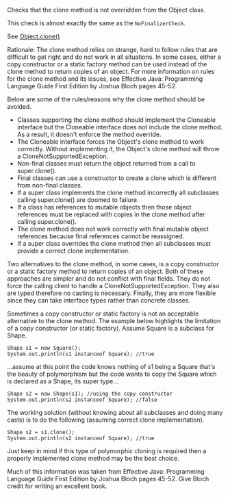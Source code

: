 Checks that the clone method is not overridden from the Object class.

This check is almost exactly the same as the `NoFinalizerCheck`.

See
[Object.clone()](https://docs.oracle.com/en/java/javase/11/docs/api/java.base/java/lang/Object.html#clone())

Rationale: The clone method relies on strange, hard to follow rules that
are difficult to get right and do not work in all situations. In some
cases, either a copy constructor or a static factory method can be used
instead of the clone method to return copies of an object. For more
information on rules for the clone method and its issues, see Effective
Java: Programming Language Guide First Edition by Joshua Bloch pages
45-52.

Below are some of the rules/reasons why the clone method should be
avoided.

-   Classes supporting the clone method should implement the Cloneable
    interface but the Cloneable interface does not include the clone
    method. As a result, it doesn't enforce the method override.
-   The Cloneable interface forces the Object's clone method to work
    correctly. Without implementing it, the Object's clone method will
    throw a CloneNotSupportedException.
-   Non-final classes must return the object returned from a call to
    super.clone().
-   Final classes can use a constructor to create a clone which is
    different from non-final classes.
-   If a super class implements the clone method incorrectly all
    subclasses calling super.clone() are doomed to failure.
-   If a class has references to mutable objects then those object
    references must be replaced with copies in the clone method after
    calling super.clone().
-   The clone method does not work correctly with final mutable object
    references because final references cannot be reassigned.
-   If a super class overrides the clone method then all subclasses must
    provide a correct clone implementation.

Two alternatives to the clone method, in some cases, is a copy
constructor or a static factory method to return copies of an object.
Both of these approaches are simpler and do not conflict with final
fields. They do not force the calling client to handle a
CloneNotSupportedException. They also are typed therefore no casting is
necessary. Finally, they are more flexible since they can take interface
types rather than concrete classes.

Sometimes a copy constructor or static factory is not an acceptable
alternative to the clone method. The example below highlights the
limitation of a copy constructor (or static factory). Assume Square is a
subclass for Shape.

    Shape s1 = new Square();
    System.out.println(s1 instanceof Square); //true
            

...assume at this point the code knows nothing of s1 being a Square
that's the beauty of polymorphism but the code wants to copy the Square
which is declared as a Shape, its super type...

    Shape s2 = new Shape(s1); //using the copy constructor
    System.out.println(s2 instanceof Square); //false
            

The working solution (without knowing about all subclasses and doing
many casts) is to do the following (assuming correct clone
implementation).

    Shape s2 = s1.clone();
    System.out.println(s2 instanceof Square); //true
            

Just keep in mind if this type of polymorphic cloning is required then a
properly implemented clone method may be the best choice.

Much of this information was taken from Effective Java: Programming
Language Guide First Edition by Joshua Bloch pages 45-52. Give Bloch
credit for writing an excellent book.
